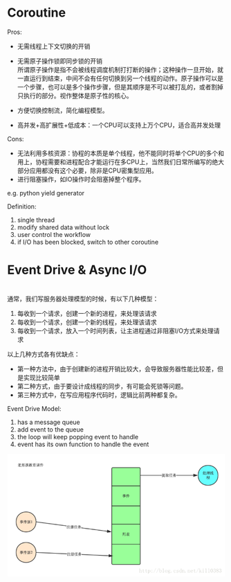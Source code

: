 # Coroutine

Pros:

* 无需线程上下文切换的开销

* 无需原子操作锁即同步锁的开销  
  所谓原子操作是指不会被线程调度机制打打断的操作；这种操作一旦开始，就一直运行到结束，中间不会有任何切换到另一个线程的动作。原子操作可以是一个步骤，也可以是多个操作步骤，但是其顺序是不可以被打乱的，或者割掉只执行的部分。视作整体是原子性的核心。

* 方便切换控制流，简化编程模型。

* 高并发+高扩展性+低成本：一个CPU可以支持上万个CPU，适合高并发处理

Cons:

* 无法利用多核资源：协程的本质是单个线程，他不能同时将单个CPU的多个和用上，协程需要和进程配合才能运行在多CPU上，当然我们日常所编写的绝大部分应用都没有这个必要，除非是CPU密集型应用。
* 进行阻塞操作，如IO操作时会阻塞掉整个程序。

e.g. python yield generator

Definition:

1. single thread
2. modify shared data without lock
3. user control the workflow
4. if I/O has been blocked, switch to other coroutine

# Event Drive & Async I/O

# 

通常，我们写服务器处理模型的时候，有以下几种模型：

1. 每收到一个请求，创建一个新的进程，来处理该请求
2. 每收到一个请求，创建一个新的线程，来处理该请求
3. 每收到一个请求，放入一个时间列表，让主进程通过非阻塞I/O方式来处理请求

以上几种方式各有优缺点：

* 第一种方法中，由于创建新的进程开销比较大，会导致服务器性能比较差，但是实现比较简单
* 第二种方式，由于要设计成线程的同步，有可能会死锁等问题。
* 第三种方式中，在写应用程序代码时，逻辑比前两种都复杂。

Event Drive Model:

1. has a message queue
2. add event to the queue
3. the loop will keep popping event to handle
4. event has its own function to handle the event

![](/assets/oscoroutineenevtdrive1.png)




